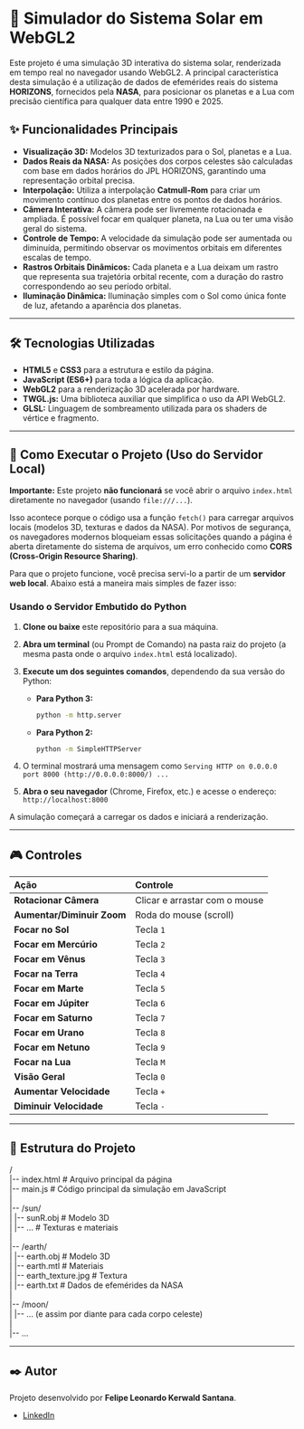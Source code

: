 # 🌌 Simulador do Sistema Solar em WebGL2

Este projeto é uma simulação 3D interativa do sistema solar, renderizada em tempo real no navegador usando WebGL2. A principal característica desta simulação é a utilização de dados de efemérides reais do sistema **HORIZONS**, fornecidos pela **NASA**, para posicionar os planetas e a Lua com precisão científica para qualquer data entre 1990 e 2025.

## ✨ Funcionalidades Principais

* **Visualização 3D:** Modelos 3D texturizados para o Sol, planetas e a Lua.
* **Dados Reais da NASA:** As posições dos corpos celestes são calculadas com base em dados horários do JPL HORIZONS, garantindo uma representação orbital precisa.
* **Interpolação:** Utiliza a interpolação **Catmull-Rom** para criar um movimento contínuo dos planetas entre os pontos de dados horários.
* **Câmera Interativa:** A câmera pode ser livremente rotacionada e ampliada. É possível focar em qualquer planeta, na Lua ou ter uma visão geral do sistema.
* **Controle de Tempo:** A velocidade da simulação pode ser aumentada ou diminuída, permitindo observar os movimentos orbitais em diferentes escalas de tempo.
* **Rastros Orbitais Dinâmicos:** Cada planeta e a Lua deixam um rastro que representa sua trajetória orbital recente, com a duração do rastro correspondendo ao seu período orbital.
* **Iluminação Dinâmica:** Iluminação simples com o Sol como única fonte de luz, afetando a aparência dos planetas.

---

## 🛠️ Tecnologias Utilizadas

* **HTML5** e **CSS3** para a estrutura e estilo da página.
* **JavaScript (ES6+)** para toda a lógica da aplicação.
* **WebGL2** para a renderização 3D acelerada por hardware.
* **TWGL.js:** Uma biblioteca auxiliar que simplifica o uso da API WebGL2.
* **GLSL:** Linguagem de sombreamento utilizada para os shaders de vértice e fragmento.

---

## 🚀 Como Executar o Projeto (Uso do Servidor Local)

**Importante:** Este projeto **não funcionará** se você abrir o arquivo `index.html` diretamente no navegador (usando `file:///...`).

Isso acontece porque o código usa a função `fetch()` para carregar arquivos locais (modelos 3D, texturas e dados da NASA). Por motivos de segurança, os navegadores modernos bloqueiam essas solicitações quando a página é aberta diretamente do sistema de arquivos, um erro conhecido como **CORS (Cross-Origin Resource Sharing)**.

Para que o projeto funcione, você precisa servi-lo a partir de um **servidor web local**. Abaixo está a maneira mais simples de fazer isso:

### Usando o Servidor Embutido do Python

1.  **Clone ou baixe** este repositório para a sua máquina.
2.  **Abra um terminal** (ou Prompt de Comando) na pasta raiz do projeto (a mesma pasta onde o arquivo `index.html` está localizado).
3.  **Execute um dos seguintes comandos**, dependendo da sua versão do Python:

    * **Para Python 3:**
        ```bash
        python -m http.server
        ```
    * **Para Python 2:**
        ```bash
        python -m SimpleHTTPServer
        ```
4.  O terminal mostrará uma mensagem como `Serving HTTP on 0.0.0.0 port 8000 (http://0.0.0.0:8000/) ...`
5.  **Abra o seu navegador** (Chrome, Firefox, etc.) e acesse o endereço: `http://localhost:8000`

A simulação começará a carregar os dados e iniciará a renderização.

---

## 🎮 Controles

| Ação                      | Controle                   |  
| :------------------------ | :------------------------- |  
| **Rotacionar Câmera** | Clicar e arrastar com o mouse |  
| **Aumentar/Diminuir Zoom**| Roda do mouse (scroll)     |  
| **Focar no Sol** | Tecla `1`                  |  
| **Focar em Mercúrio** | Tecla `2`                  |  
| **Focar em Vênus** | Tecla `3`                  |  
| **Focar na Terra** | Tecla `4`                  |  
| **Focar em Marte** | Tecla `5`                  |  
| **Focar em Júpiter** | Tecla `6`                  |  
| **Focar em Saturno** | Tecla `7`                  |  
| **Focar em Urano** | Tecla `8`                  |  
| **Focar em Netuno** | Tecla `9`                  |  
| **Focar na Lua** | Tecla `M`                  |  
| **Visão Geral** | Tecla `0`                  |  
| **Aumentar Velocidade** | Tecla `+`                  |  
| **Diminuir Velocidade** | Tecla `-`                  |  

---

## 📂 Estrutura do Projeto

/  
|-- index.html              # Arquivo principal da página  
|-- main.js                 # Código principal da simulação em JavaScript  
|  
|-- /sun/  
|   |-- sunR.obj            # Modelo 3D  
|   |-- ...                 # Texturas e materiais  
|  
|-- /earth/  
|   |-- earth.obj           # Modelo 3D  
|   |-- earth.mtl           # Materiais  
|   |-- earth_texture.jpg   # Textura  
|   |-- earth.txt           # Dados de efemérides da NASA  
|  
|-- /moon/  
|   |-- ... (e assim por diante para cada corpo celeste)  
|  
|-- ...  
  
---   

## ✒️ Autor

Projeto desenvolvido por **Felipe Leonardo Kerwald Santana**.

* [LinkedIn](https://www.linkedin.com/in/felipekerwald/)
